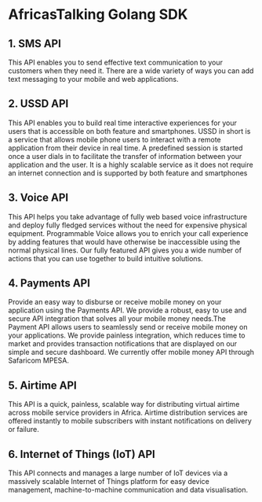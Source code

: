 # AfricasTalking Golang SDK

## 1. SMS API

This API enables you to send effective text communication to your customers when they need it. There are a wide variety of ways you can add text messaging to your mobile and web applications.

## 2. USSD API

This API enables you to build real time interactive experiences for your users that is accessible on both feature and smartphones. USSD in short is a service that allows mobile phone users to interact with a remote application from their device in real time. A predefined session is started once a user dials in to facilitate the transfer of information between your application and the user. It is a highly scalable service as it does not require an internet connection and is supported by both feature and smartphones

## 3. Voice API

This API helps you take advantage of fully web based voice infrastructure and deploy fully fledged services without the need for expensive physical equipment. Programmable Voice allows you to enrich your call experience by adding features that would have otherwise be inaccessible using the normal physical lines. Our fully featured API gives you a wide number of actions that you can use together to build intuitive solutions.

## 4. Payments API

Provide an easy way to disburse or receive mobile money on your application using the Payments API. We provide a robust, easy to use and secure API integration that solves all your mobile money needs.The Payment API allows users to seamlessly send or receive mobile money on your applications. We provide painless integration, which reduces time to market and provides transaction notifications that are displayed on our simple and secure dashboard. We currently offer mobile money API through Safaricom MPESA.

## 5. Airtime API

This API is a quick, painless, scalable way for distributing virtual airtime across mobile service providers in Africa. Airtime distribution services are offered instantly to mobile subscribers with instant notifications on delivery or failure.

## 6. Internet of Things (IoT) API

This API connects and manages a large number of IoT devices via a massively scalable Internet of Things platform for easy device management, machine-to-machine communication and data visualisation.
